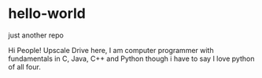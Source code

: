 # hello-world
just another repo

Hi People!
Upscale Drive here, I am computer programmer with fundamentals in C, Java, C++ and Python
though i have to say I love python of all four. 
